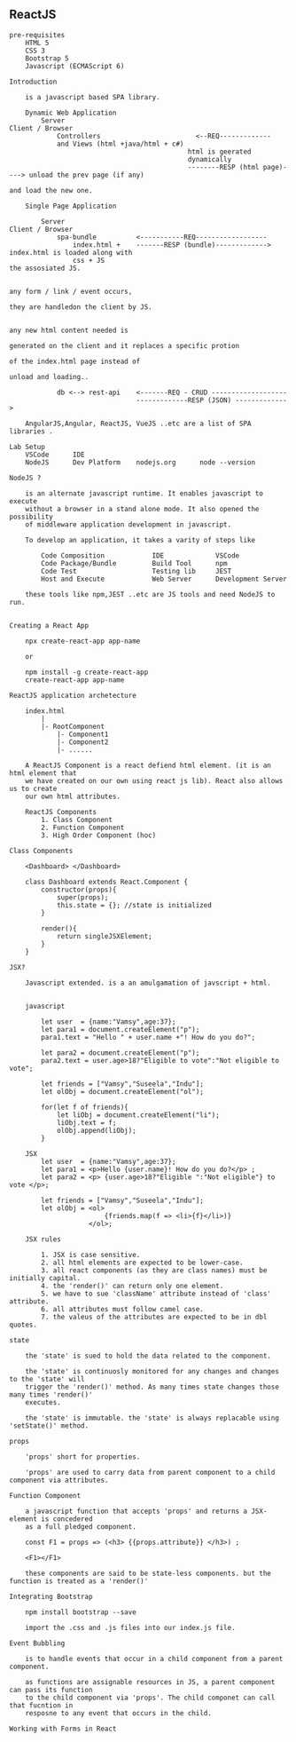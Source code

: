 ReactJS
----------------------------------------------------------------------

    pre-requisites
        HTML 5
        CSS 3
        Bootstrap 5
        Javascript (ECMAScript 6)

    Introduction

        is a javascript based SPA library.

        Dynamic Web Application
            Server                                                         Client / Browser
                Controllers                        <--REQ-------------
                and Views (html +java/html + c#)    
                                                 html is geerated 
                                                 dynamically
                                                 --------RESP (html page)----> unload the prev page (if any)
                                                                                and load the new one.

        Single Page Application

            Server                                                          Client / Browser
                spa-bundle          <-----------REQ------------------
                    index.html +    -------RESP (bundle)------------->      index.html is loaded along with
                    css + JS                                                the assosiated JS.

                                                                            any form / link / event occurs,
                                                                            they are handledon the client by JS.

                                                                            any new html content needed is
                                                                            generated on the client and it replaces a specific protion
                                                                            of the index.html page instead of
                                                                            unload and loading..

                db <--> rest-api    <-------REQ - CRUD -------------------
                                    -------------RESP (JSON) -------------> 

        AngularJS,Angular, ReactJS, VueJS ..etc are a list of SPA libraries .

    Lab Setup
        VSCode      IDE
        NodeJS      Dev Platform    nodejs.org      node --version

    NodeJS ?

        is an alternate javascript runtime. It enables javascript to execute
        without a browser in a stand alone mode. It also opened the possibility
        of middleware application development in javascript.

        To develop an application, it takes a varity of steps like

            Code Composition            IDE             VSCode
            Code Package/Bundle         Build Tool      npm
            Code Test                   Testing lib     JEST
            Host and Execute            Web Server      Development Server

        these tools like npm,JEST ..etc are JS tools and need NodeJS to run.


    Creating a React App

        npx create-react-app app-name

        or

        npm install -g create-react-app
        create-react-app app-name

    ReactJS application archetecture

        index.html
            |
            |- RootComponent
                |- Component1
                |- Component2
                |- ......

        A ReactJS Component is a react defiend html element. (it is an html element that
        we have created on our own using react js lib). React also allows us to create
        our own html attributes.

        ReactJS Components
            1. Class Component
            2. Function Component
            3. High Order Component (hoc)

    Class Components

        <Dashboard> </Dashboard>

        class Dashboard extends React.Component {
            constructor(props){
                super(props);
                this.state = {}; //state is initialized
            }

            render(){
                return singleJSXElement;
            }
        }

    JSX?

        Javascript extended. is a an amulgamation of javscript + html.


        javascript

            let user  = {name:"Vamsy",age:37};
            let para1 = document.createElement("p");
            para1.text = "Hello " + user.name +"! How do you do?";

            let para2 = document.createElement("p");
            para2.text = user.age>18?"Eligible to vote":"Not eligible to vote";

            let friends = ["Vamsy","Suseela","Indu"];
            let olObj = document.createElement("ol");
            
            for(let f of friends){
                let liObj = document.createElement("li");
                liObj.text = f;
                olObj.append(liObj);
            }

        JSX
            let user  = {name:"Vamsy",age:37};
            let para1 = <p>Hello {user.name}! How do you do?</p> ;
            let para2 = <p> {user.age>18?"Eligible ":"Not eligible"} to vote </p>;
            
            let friends = ["Vamsy","Suseela","Indu"];
            let olObj = <ol>
                            {friends.map(f => <li>{f}</li>)}
                        </ol>;

        JSX rules

            1. JSX is case sensitive.
            2. all html elements are expected to be lower-case.
            3. all react components (as they are class names) must be initially capital.
            4. the 'render()' can return only one element.
            5. we have to sue 'className' attribute instead of 'class' attribute.
            6. all attributes must follow camel case.
            7. the valeus of the attributes are expected to be in dbl quotes.

    state

        the 'state' is sued to hold the data related to the component.

        the 'state' is continuosly monitored for any changes and changes to the 'state' will
        trigger the 'render()' method. As many times state changes those many times 'render()'
        executes.

        the 'state' is immutable. the 'state' is always replacable using 'setState()' method.

    props

        'props' short for properties.

        'props' are used to carry data from parent component to a child component via attributes.

    Function Component

        a javascript function that accepts 'props' and returns a JSX-element is concedered
        as a full pledged component.

        const F1 = props => (<h3> {{props.attribute}} </h3>) ;

        <F1></F1>

        these components are said to be state-less components. but the function is treated as a 'render()'

    Integrating Bootstrap

        npm install bootstrap --save

        import the .css and .js files into our index.js file.

    Event Bubbling

        is to handle events that occur in a child component from a parent component.

        as functions are assignable resources in JS, a parent component can pass its function
        to the child component via 'props'. The child componet can call that fucntion in
        resposne to any event that occurs in the child.

    Working with Forms in React

        